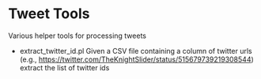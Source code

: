 Tweet Tools
=================

Various helper tools for processing tweets

* extract_twitter_id.pl Given a CSV file containing a column of twitter urls (e.g., https://twitter.com/TheKnightSlider/status/515679739219308544) extract the list of twitter ids
